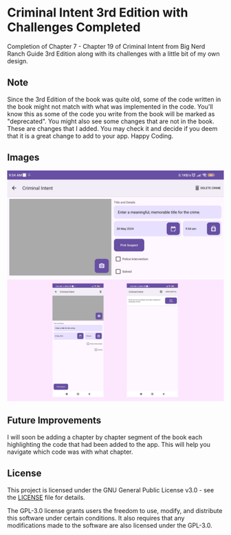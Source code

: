 # Criminal Intent 3rd Edition with Challenges Completed

Completion of Chapter 7 - Chapter 19 of Criminal Intent from Big Nerd Ranch Guide 3rd Edition along with its challenges with a little bit of my own design.

## Note

Since the 3rd Edition of the book was quite old, some of the code written in the book might not match with what was implemented in the code. You'll know this as some of the code you write from the book will be marked as "deprecated". You might also see some changes that are not in the book. These are changes that I added. You may check it and decide if you deem that it is a great change to add to your app. Happy Coding.

## Images

![Menu](Images/Landscape.jpg)
![Portrait Menu and New Crime](Images/Portrait.png)

## Future Improvements

I will soon be adding a chapter by chapter segment of the book each highlighting the code that had been added to the app. This will help you navigate which code was with what chapter.

## License

This project is licensed under the GNU General Public License v3.0 - see the [LICENSE](LICENSE) file for details.

The GPL-3.0 license grants users the freedom to use, modify, and distribute this software under certain conditions. It also requires that any modifications made to the software are also licensed under the GPL-3.0.


